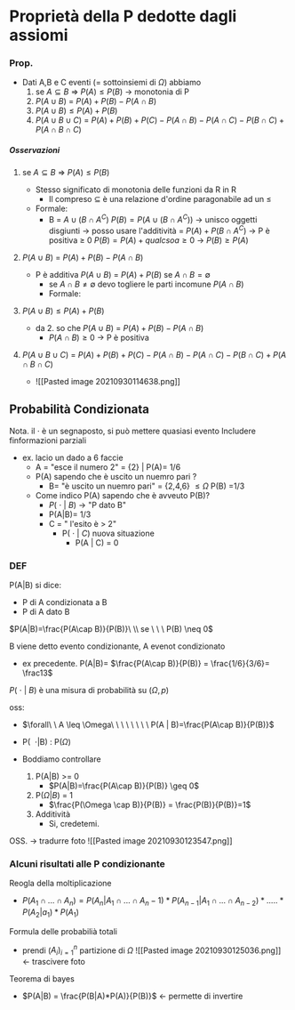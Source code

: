 # Proprietà della P dedotte dagli assiomi
### Prop.
- Dati A,B e C eventi (= sottoinsiemi di $\Omega$) abbiamo
	1. se $A ⊆ B$ => $P(A) \leq P(B)$  -> monotonia di P
	2. $P(A \cup B)$ = $P(A) + P(B) - P(A \cap B)$
	3. $P(A \cup B) \leq P(A) + P(B)$
	4. $P(A \cup B \cup C)$ =  $P(A) + P(B) + P(C) - P(A \cap B) - P(A \cap C) - P(B \cap C) + P(A \cap B \cap C)$

##### Osservazioni
1. se $A ⊆ B$ => $P(A) \leq P(B)$
	- Stesso significato di monotonia delle funzioni da R in R 
		- Il compreso  ⊆ è una relazione d'ordine paragonabile ad un $\leq$ 
	- Formale:
		-  B  =   $A  \cup (B \cap A^C)$
			$P(B) = P(A  \cup (B \cap A^C))$  -> unisco oggetti disgiunti -> posso usare 		l'additività
			= $P(A)+P(B \cap  A^C$)  -> P è positiva $\geq$ 0
			$P(B) = P(A) + qualcsoa \geq 0$ -> $P(B) \geq P(A)$
		
1. $P(A \cup B)$ = $P(A) + P(B) - P(A \cap B)$
	- P è additiva  $P(A \cup B)$ = $P(A) + P(B)$ se $A \cap B = \emptyset$
		- se  $A \cap B \neq \emptyset$ devo togliere le parti incomune $P(A \cap B)$
		- Formale:

1. $P(A \cup B) \leq P(A) + P(B)$
	- da 2. so che  $P(A \cup B)$ = $P(A) + P(B) - P(A \cap B)$ 
		-  $P(A \cap B) \geq 0$ -> P è positiva  
2. $P(A \cup B \cup C)$ =  $P(A) + P(B) + P(C) - P(A \cap B) - P(A \cap C) - P(B \cap C) + P(A \cap B \cap C)$
	-  ![[Pasted image 20210930114638.png]]

## Probabilità Condizionata
Nota. il $\cdot$ è un segnaposto, si può mettere quasiasi evento
Includere finformazioni parziali 
- ex. lacio un dado a 6 faccie
	- A = "esce il numero 2" = {2} | P(A)= 1/6
	- P(A) sapendo che è uscito un nuemro pari ?
		- B= "è uscito un nuemro pari" = {2,4,6} $\leq \Omega$ P(B) =1/3
	- Come indico P(A) sapendo che è avveuto P(B)?
	  -  $P(\ \cdot\ |\ B)$ -> "P dato B"
	  	-  P(A|B)= 1/3 
	  - C = " l'esito è > 2"
	  	- P($\ \cdot\ |\ C)$ nuova situazione
	  		- P(A | C) = 0  

### DEF
P(A|B) si dice:
-  P di A condizionata a B
- P di A dato B

$P(A|B)=\frac{P(A\cap B)}{P(B)}\ \\  se \ \ \ P(B) \neq 0$

B viene detto evento condizionante, A evenot condizionato

- ex precedente. P(A|B)= $\frac{P(A\cap B)}{P(B)} = \frac{1/6}{3/6}= \frac13$

$P(\ \cdot\ |\ B)$ è una misura di probabilità su  $(\Omega,p)$

oss:
 - $\forall\ \ A \leq \Omega\ \ \ \  \ \ \ \ P(A | B)=\frac{P(A\cap B)}{P(B)}$
 - P($\ \ \cdot$|B) : P$(\Omega)$

- Boddiamo controllare 
	1. P(A|B) >= 0
		-  $P(A|B)=\frac{P(A\cap B)}{P(B)} \geq 0$ 
	2. P($\Omega | B$) = 1
		-  $\frac{P(\Omega \cap B)}{P(B)} = \frac{P(B)}{P(B)}=1$
	3. Additività 
		-  Si, credetemi. 


OSS.  -> tradurre foto
![[Pasted image 20210930123547.png]]

### Alcuni risultati alle P condizionante

 Reogla della moltiplicazione
-  $P(A_1 \cap ... \cap A_n) = P(A_n | A_1 \cap ... \cap A_n-1) *  P(A_{n-1} | A_1 \cap ... \cap A_{n-2})* .....* P(A_2|a_1) * P(A_1)$ 

Formula delle probabilià totali
 - prendi ($A_i)_{i=1}^n$ partizione di $\Omega$
 ![[Pasted image 20210930125036.png]] <- trascivere foto
 
  Teorema di bayes
 - $P(A|B) = \frac{P(B|A)*P(A)}{P(B)}$ <- permette di invertire